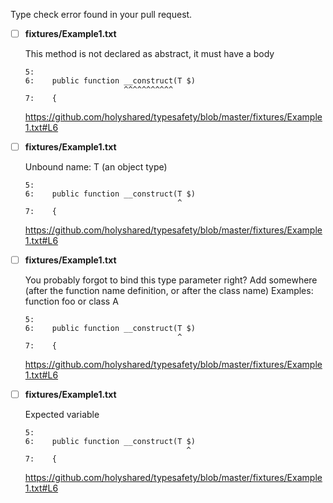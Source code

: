 Type check error found in your pull request.

* [ ] **fixtures/Example1.txt**

	This method is not declared as abstract, it must have a body

	```hack
	5:
	6:    public function __construct(T $)
	                      ^^^^^^^^^^^
	7:    {
	```

	https://github.com/holyshared/typesafety/blob/master/fixtures/Example1.txt#L6

* [ ] **fixtures/Example1.txt**

	Unbound name: T (an object type)

	```hack
	5:
	6:    public function __construct(T $)
	                                  ^
	7:    {
	```

	https://github.com/holyshared/typesafety/blob/master/fixtures/Example1.txt#L6

* [ ] **fixtures/Example1.txt**

	You probably forgot to bind this type parameter right?
	Add <T> somewhere (after the function name definition, or after the class name)
	Examples: function foo<T> or class A<T>

	```hack
	5:
	6:    public function __construct(T $)
	                                  ^
	7:    {
	```

	https://github.com/holyshared/typesafety/blob/master/fixtures/Example1.txt#L6

* [ ] **fixtures/Example1.txt**

	Expected variable

	```hack
	5:
	6:    public function __construct(T $)
	                                    ^
	7:    {
	```

	https://github.com/holyshared/typesafety/blob/master/fixtures/Example1.txt#L6

